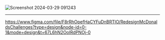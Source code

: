 ![Screenshot 2024-03-29 091243](https://github.com/Ali82APS/Mc-Donald-s-Food_Delivery/assets/145531013/8ea3a81e-8b88-4f58-828b-d31254e6f440)
___
https://www.figma.com/file/F8rRhOpefHaCYFuDnBRTlO/RedesignMcDonaldsChallenges?type=design&node-id=0-1&mode=design&t=67L6hN2OoIRdPNOj-0
